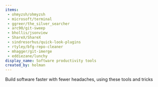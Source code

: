 ```yaml
---
items:
 - ohmyzsh/ohmyzsh
 - microsoft/terminal
 - ggreer/the_silver_searcher
 - arc90/git-sweep
 - bhollis/jsonview
 - ShareX/ShareX
 - sindresorhus/quick-look-plugins
 - rtyley/bfg-repo-cleaner
 - mhagger/git-imerge
 - eddiezane/lunchy
display_name: Software productivity tools
created_by: holman
---
```

Build software faster with fewer headaches, using these tools and tricks

